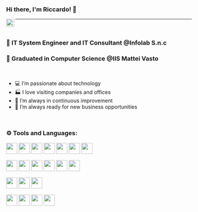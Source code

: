 ### Hi there, I'm Riccardo! 👋

<a href="https://www.linkedin.com/in/riccardoettoretittaferrante"> <img align="left" alt="Riccardo's Linkedin" width="22px" src="https://cdn.jsdelivr.net/npm/simple-icons@v3/icons/linkedin.svg" /> </a>

-----

<br>

### 👔 IT System Engineer and IT Consultant @Infolab S.n.c

### 📙 Graduated in Computer Science @IIS Mattei Vasto

<br>

- 💻 I’m passionate about technology
- 🏭 I love visiting companies and offices
- 🔁 I’m always in continuous improvement
- 💼 I’m always ready for new business opportunities

<br>

### ⚙ Tools and Languages:


<a href="#"><img  height="30"  src="https://img.shields.io/badge/WINDOWS TERMINAL-4D4D4D?style=for-the-badge&logo=WINDOWSTERMINAL&logoColor=white"></a>
<a href="#"><img  height="30"  src="https://img.shields.io/badge/WINDOWS-0078D6?style=for-the-badge&logo=WINDOWS&logoColor=white"></a>
<a href="#"><img  height="30"  src="https://img.shields.io/badge/LINUX-FCC624?style=for-the-badge&logo=LINUX&logoColor=white"></a>
<a href="#"><img  height="30"  src="https://img.shields.io/badge/UBUNTU-E95420?style=for-the-badge&logo=UBUNTU&logoColor=white"></a>
<a href="#"><img  height="30"  src="https://img.shields.io/badge/macOS-000000?style=for-the-badge&logo=MACOS&logoColor=white"></a>
<a href="#"><img  height="30"  src="https://img.shields.io/badge/VMWARE-607078?style=for-the-badge&logo=VMWARE&logoColor=white"></a>
<a href="#"><img  height="30"  src="https://img.shields.io/badge/DOCKER-2496ED?style=for-the-badge&logo=DOCKER&logoColor=white"></a>

<a href="#"><img  height="30"  src="https://img.shields.io/badge/Arduino-00979D?style=for-the-badge&logo=Arduino&logoColor=white"></a>
<a href="#"><img  height="30"  src="https://img.shields.io/badge/RASPBERRYPI-A22846?style=for-the-badge&logo=RASPBERRYPI&logoColor=white"></a>
<a href="#"><img  height="30"  src="https://img.shields.io/badge/NODE RED-8F0000?style=for-the-badge&logo=NODERED&logoColor=white"></a>
<a href="#"><img  height="30"  src="https://img.shields.io/badge/HOME ASSISTANT-41BDF5?style=for-the-badge&logo=HOMEASSISTANT&logoColor=white"></a>
<a href="#"><img  height="30"  src="https://img.shields.io/badge/PIHOLE-96060C?style=for-the-badge&logo=PIHOLE&logoColor=white"></a>
<a href="#"><img  height="30"  src="https://img.shields.io/badge/PFSENSE-212121?style=for-the-badge&logo=PFSENSE&logoColor=white"></a>

<a href="#"><img  height="30"  src="https://img.shields.io/badge/Microsoft Access-A4373A?style=for-the-badge&logo=MicrosoftAccess&logoColor=white"></a>
<a href="#"><img  height="30"  src="https://img.shields.io/badge/Microsoft SQL Server-CC2927?style=for-the-badge&logo=MicrosoftSQLServer&logoColor=white"></a>
<a href="#"><img  height="30"  src="https://img.shields.io/badge/PHPMYADMIN-6C78AF?style=for-the-badge&logo=PHPMYADMIN&logoColor=white"></a>

<a href="#"><img  height="30"  src="https://img.shields.io/badge/JavaScript-F7DF1E?style=for-the-badge&logo=JavaScript&logoColor=black"></a>
<a href="#"><img  height="30"  src="https://img.shields.io/badge/HTML-da7a00?style=for-the-badge&logo=HTML5&logoColor=white"></a>
<a href="#"><img  height="30"  src="https://img.shields.io/badge/CSS3-1572B6?style=for-the-badge&logo=CSS3&logoColor=white"></a>
<a href="#"><img  height="30"  src="https://img.shields.io/badge/PHP-777BB4?style=for-the-badge&logo=PHP&logoColor=white"></a>
